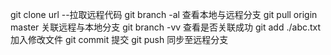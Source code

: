 git clone url --拉取远程代码
git branch -al 查看本地与远程分支
git pull origin master 关联远程与本地分支
git branch -vv 查看是否关联成功
git add ./abc.txt 加入修改文件
git commit 提交
git push 同步至远程分支